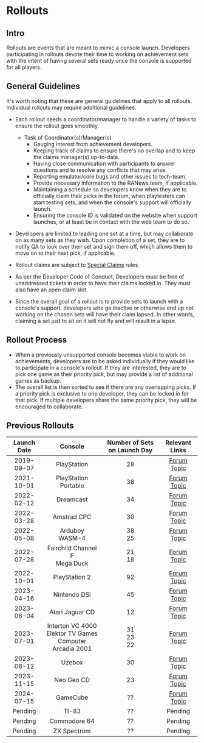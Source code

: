 # Rollouts

## Intro

Rollouts are events that are meant to mimic a console launch. Developers participating in rollouts devote their time to working on achievement sets with the intent of having several sets ready once the console is supported for all players.

## General Guidelines

It's worth noting that these are general guidelines that apply to all rollouts. Individual rollouts may require additional guidelines.

- Each rollout needs a coordinator/manager to handle a variety of tasks to ensure the rollout goes smoothly.

  - Task of Coordinator(s)/Manager(s)
    - Gauging interest from achievement developers.
    - Keeping track of claims to ensure there's no overlap and to keep the claims manager(s) up-to-date.
    - Having close communication with participants to answer questions and to resolve any conflicts that may arise.
    - Reporting emulator/core bugs and other issues to tech-team.
    - Provide necessary information to the RANews team, if applicable.
    - Maintaining a schedule so developers know when they are to officially claim their picks in the forum, when playtesters can start testing sets, and when the console's support will officially launch.
    - Ensuring the console ID is validated on the website when support launches, or at least be in contact with the web team to do so.

- Developers are limited to leading one set at a time, but may collaborate on as many sets as they wish. Upon completion of a set, they are to notify QA to look over their set and sign them off, which allows them to move on to their next pick, if applicable.

- Rollout claims are subject to [Special Claims](/docs/guidelines/devloper-docs/claims-system#special-claims) rules.

- As per the Developer Code of Conduct, Developers must be free of unaddressed tickets in order to have their claims locked in. They must also have an open claim slot.

- Since the overall goal of a rollout is to provide sets to launch with a console's support, developers who go inactive or otherwise end up not working on the chosen sets will have their claim lapsed. In other words, claiming a set just to sit on it will not fly and will result in a lapse.

## Rollout Process

- When a previously unsupported console becomes viable to work on achievements, developers are to be asked individually if they would like to participate in a console's rollout. If they are interested, they are to pick one game as their priority pick, but may provide a list of additional games as backup.
- The overall list is then sorted to see if there are any overlapping picks. If a priority pick is exclusive to one developer, they can be locked in for that pick. If multiple developers share the same priority pick, they will be encouraged to collaborate.

## Previous Rollouts

| Launch Date |                            Console                            | Number of Sets on Launch Day |                           Relevant Links                           |
| :---------: | :-----------------------------------------------------------: | :--------------------------: | :----------------------------------------------------------------: |
| 2019-09-07  |                          PlayStation                          |              28              | [Forum Topic](https://retroachievements.org/viewtopic.php?t=9302)  |
| 2021-10-01  |                     PlayStation Portable                      |              38              | [Forum Topic](https://retroachievements.org/viewtopic.php?t=14016) |
| 2022-02-12  |                           Dreamcast                           |              34              | [Forum Topic](https://retroachievements.org/viewtopic.php?t=15276) |
| 2022-03-28  |                          Amstrad CPC                          |              30              | [Forum Topic](https://retroachievements.org/viewtopic.php?t=15835) |
| 2022-05-08  |                       Arduboy<br>WASM-4                       |           38<br>25           | [Forum Topic](http://retroachievements.org/viewtopic.php?t=16456)  |
| 2022-07-28  |               Fairchild Channel F<br>Mega Duck                |           21<br>18           | [Forum Topic](https://retroachievements.org/viewtopic.php?t=17590) |
| 2022-10-01  |                         PlayStation 2                         |              92              | [Forum Topic](https://retroachievements.org/viewtopic.php?t=11108) |
| 2023-04-16  |                         Nintendo DSi                          |              45              | [Forum Topic](https://retroachievements.org/viewtopic.php?t=21246) |
| 2023-06-04  |                        Atari Jaguar CD                        |              12              | [Forum Topic](https://retroachievements.org/viewtopic.php?t=21898) |
| 2023-07-01  | Interton VC 4000<br>Elektor TV Games Computer<br>Arcadia 2001 |        31<br>23<br>22        | [Forum Topic](https://retroachievements.org/viewtopic.php?t=22335) |
| 2023-08-12  |                            Uzebox                             |              30              | [Forum Topic](https://retroachievements.org/viewtopic.php?t=22887) |
| 2023-11-15  |                          Neo Geo CD                           |              23              | [Forum Topic](https://retroachievements.org/viewtopic.php?t=24443) |
| 2024-07-15  |                           GameCube                            |              ??              | [Forum Topic](https://retroachievements.org/viewtopic.php?t=27191) |
|   Pending   |                             TI-83                             |              ??              |                              Pending                               |
|   Pending   |                         Commodore 64                          |              ??              |                              Pending                               |
|   Pending   |                          ZX Spectrum                          |              ??              |                              Pending                               |
